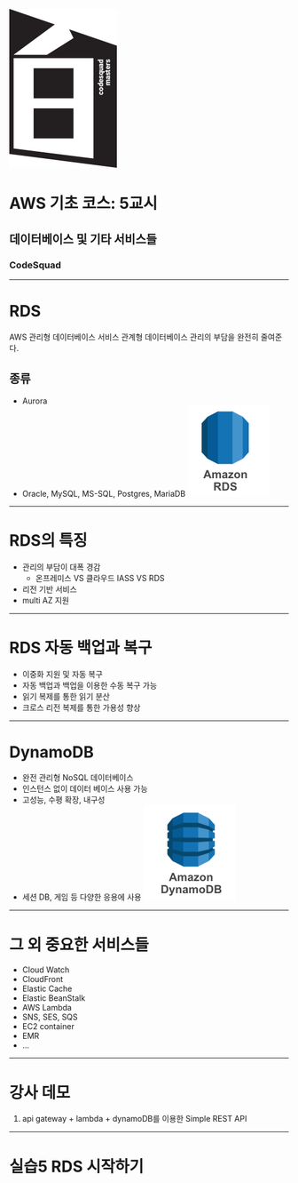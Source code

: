 ![50%](images/img_white.png)
# AWS 기초 코스: 5교시 
## 데이터베이스 및 기타 서비스들 
### CodeSquad

---
<!-- page_number: true -->
# RDS
AWS 관리형 데이터베이스 서비스 
관계형 데이터베이스 관리의 부담을 완전히 줄여준다. 
## 종류
- Aurora
- Oracle, MySQL, MS-SQL, Postgres, MariaDB
![](images/rds.png)

---
# RDS의 특징 
- 관리의 부담이 대폭 경감
    - 온프레미스 VS 클라우드 IASS VS RDS 
- 리전 기반 서비스 
- multi AZ 지원

---
# RDS 자동 백업과 복구 
- 이중화 지원 및 자동 복구 
- 자동 백업과 백업을 이용한 수동 복구 가능 
- 읽기 복제를 통한 읽기 분산 
- 크로스 리전 복제를 통한 가용성 향상 

---
# DynamoDB 
- 완전 관리형 NoSQL 데이터베이스 
- 인스턴스 없이 데이터 베이스 사용 가능 
- 고성능, 수평 확장, 내구성 
- 세션 DB, 게임 등 다양한 응용에 사용 
 ![](images/dmo.png)

---
# 그 외 중요한 서비스들 
- Cloud Watch
- CloudFront
- Elastic Cache
- Elastic BeanStalk
- AWS Lambda
- SNS, SES, SQS
- EC2 container
- EMR
- ... 

---

# 강사 데모 
1. api gateway + lambda + dynamoDB를 이용한 Simple REST API

---
# 실습5 RDS 시작하기








